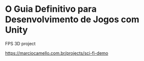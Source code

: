 # O Guia Definitivo para Desenvolvimento de Jogos com Unity

FPS 3D project

https://marciocamello.com.br/projects/sci-fi-demo
